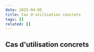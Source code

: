 ```yaml
---
date: 2025-04-05
title: Cas d'utilisation concrets
tags: []
related: []
---
```


## Cas d'utilisation concrets

##

